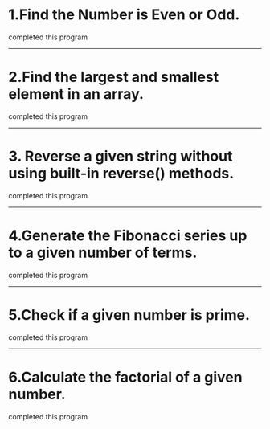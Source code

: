 # 1.Find the Number is Even or Odd.
completed this program 

---

# 2.Find the largest and smallest element in an array.
completed this program

---

# 3. Reverse a given string without using built-in reverse() methods. 
completed this program

---

# 4.Generate the Fibonacci series up to a given number of terms.
completed this program

---

# 5.Check if a given number is prime.
completed this program

---

# 6.Calculate the factorial of a given number.
completed this program

